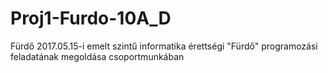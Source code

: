 # Proj1-Furdo-10A_D
Fürdő 2017.05.15-i emelt szintű informatika érettségi "Fürdő" programozási feladatának megoldása csoportmunkában
